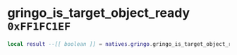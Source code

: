 # gringo_is_target_object_ready `0xFF1FC1EF`

```lua
local result --[[ boolean ]] = natives.gringo.gringo_is_target_object_ready()
```